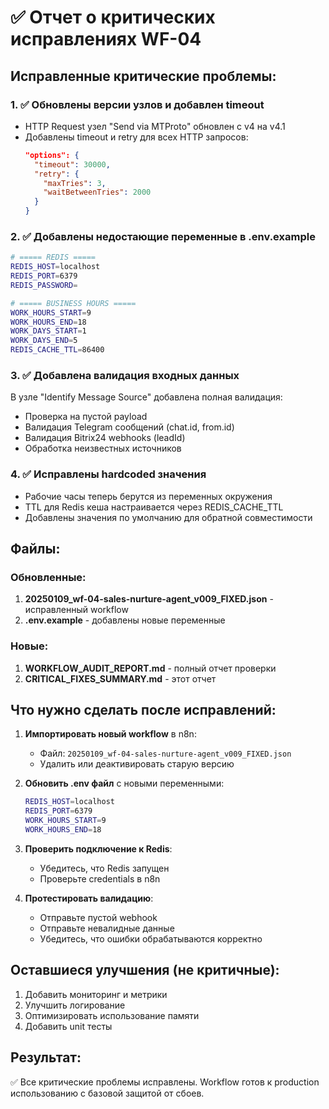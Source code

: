 # ✅ Отчет о критических исправлениях WF-04

## Исправленные критические проблемы:

### 1. ✅ **Обновлены версии узлов и добавлен timeout**
- HTTP Request узел "Send via MTProto" обновлен с v4 на v4.1
- Добавлены timeout и retry для всех HTTP запросов:
  ```json
  "options": {
    "timeout": 30000,
    "retry": {
      "maxTries": 3,
      "waitBetweenTries": 2000
    }
  }
  ```

### 2. ✅ **Добавлены недостающие переменные в .env.example**
```bash
# ===== REDIS =====
REDIS_HOST=localhost
REDIS_PORT=6379
REDIS_PASSWORD=

# ===== BUSINESS HOURS =====
WORK_HOURS_START=9
WORK_HOURS_END=18
WORK_DAYS_START=1
WORK_DAYS_END=5
REDIS_CACHE_TTL=86400
```

### 3. ✅ **Добавлена валидация входных данных**
В узле "Identify Message Source" добавлена полная валидация:
- Проверка на пустой payload
- Валидация Telegram сообщений (chat.id, from.id)
- Валидация Bitrix24 webhooks (leadId)
- Обработка неизвестных источников

### 4. ✅ **Исправлены hardcoded значения**
- Рабочие часы теперь берутся из переменных окружения
- TTL для Redis кеша настраивается через REDIS_CACHE_TTL
- Добавлены значения по умолчанию для обратной совместимости

## Файлы:

### Обновленные:
1. **20250109_wf-04-sales-nurture-agent_v009_FIXED.json** - исправленный workflow
2. **.env.example** - добавлены новые переменные

### Новые:
1. **WORKFLOW_AUDIT_REPORT.md** - полный отчет проверки
2. **CRITICAL_FIXES_SUMMARY.md** - этот отчет

## Что нужно сделать после исправлений:

1. **Импортировать новый workflow** в n8n:
   - Файл: `20250109_wf-04-sales-nurture-agent_v009_FIXED.json`
   - Удалить или деактивировать старую версию

2. **Обновить .env файл** с новыми переменными:
   ```bash
   REDIS_HOST=localhost
   REDIS_PORT=6379
   WORK_HOURS_START=9
   WORK_HOURS_END=18
   ```

3. **Проверить подключение к Redis**:
   - Убедитесь, что Redis запущен
   - Проверьте credentials в n8n

4. **Протестировать валидацию**:
   - Отправьте пустой webhook
   - Отправьте невалидные данные
   - Убедитесь, что ошибки обрабатываются корректно

## Оставшиеся улучшения (не критичные):

1. Добавить мониторинг и метрики
2. Улучшить логирование
3. Оптимизировать использование памяти
4. Добавить unit тесты

## Результат:

✅ Все критические проблемы исправлены. Workflow готов к production использованию с базовой защитой от сбоев.